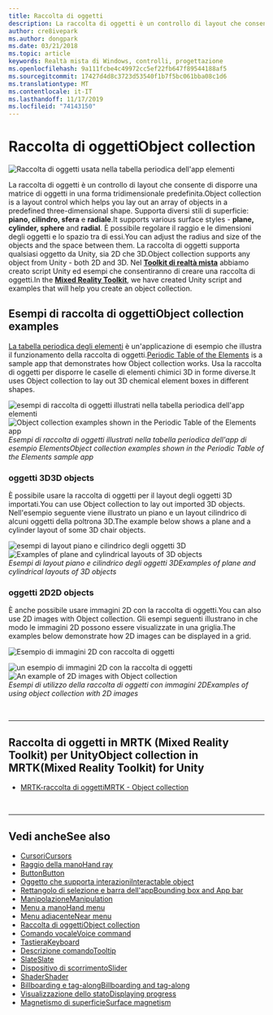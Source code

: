 ```yaml
---
title: Raccolta di oggetti
description: La raccolta di oggetti è un controllo di layout che consente di disporre una matrice di oggetti in una forma tridimensionale predefinita.
author: cre8ivepark
ms.author: dongpark
ms.date: 03/21/2018
ms.topic: article
keywords: Realtà mista di Windows, controlli, progettazione
ms.openlocfilehash: 9a111fcbe4c49972cc5ef22fb647f89544188af5
ms.sourcegitcommit: 17427d4d8c3723d53540f1b7f5bc061bba08c1d6
ms.translationtype: MT
ms.contentlocale: it-IT
ms.lasthandoff: 11/17/2019
ms.locfileid: "74143150"
---
```

# <a name="object-collection"></a><span data-ttu-id="60d34-104">Raccolta di oggetti</span><span class="sxs-lookup"><span data-stu-id="60d34-104">Object collection</span></span>

![Raccolta di oggetti usata nella tabella periodica dell'app elementi](images/UX/UX_Hero_ObjectCollection.jpg)<br>


<span data-ttu-id="60d34-106">La raccolta di oggetti è un controllo di layout che consente di disporre una matrice di oggetti in una forma tridimensionale predefinita.</span><span class="sxs-lookup"><span data-stu-id="60d34-106">Object collection is a layout control which helps you lay out an array of objects in a predefined three-dimensional shape.</span></span> <span data-ttu-id="60d34-107">Supporta diversi stili di superficie: **piano, cilindro, sfera** e **radiale**.</span><span class="sxs-lookup"><span data-stu-id="60d34-107">It supports various surface styles - **plane, cylinder, sphere** and **radial**.</span></span> <span data-ttu-id="60d34-108">È possibile regolare il raggio e le dimensioni degli oggetti e lo spazio tra di essi.</span><span class="sxs-lookup"><span data-stu-id="60d34-108">You can adjust the radius and size of the objects and the space between them.</span></span> <span data-ttu-id="60d34-109">La raccolta di oggetti supporta qualsiasi oggetto da Unity, sia 2D che 3D.</span><span class="sxs-lookup"><span data-stu-id="60d34-109">Object collection supports any object from Unity - both 2D and 3D.</span></span> <span data-ttu-id="60d34-110">Nel **[Toolkit di realtà mista](https://microsoft.github.io/MixedRealityToolkit-Unity/Documentation/README_ObjectCollection.html)** abbiamo creato script Unity ed esempi che consentiranno di creare una raccolta di oggetti.</span><span class="sxs-lookup"><span data-stu-id="60d34-110">In the **[Mixed Reality Toolkit](https://microsoft.github.io/MixedRealityToolkit-Unity/Documentation/README_ObjectCollection.html)**, we have created Unity script and examples that will help you create an object collection.</span></span>


## <a name="object-collection-examples"></a><span data-ttu-id="60d34-111">Esempi di raccolta di oggetti</span><span class="sxs-lookup"><span data-stu-id="60d34-111">Object collection examples</span></span>

<span data-ttu-id="60d34-112">[La tabella periodica degli elementi](periodic-table-of-the-elements.md) è un'applicazione di esempio che illustra il funzionamento della raccolta di oggetti.</span><span class="sxs-lookup"><span data-stu-id="60d34-112">[Periodic Table of the Elements](periodic-table-of-the-elements.md) is a sample app that demonstrates how Object collection works.</span></span> <span data-ttu-id="60d34-113">Usa la raccolta di oggetti per disporre le caselle di elementi chimici 3D in forme diverse.</span><span class="sxs-lookup"><span data-stu-id="60d34-113">It uses Object collection to lay out 3D chemical element boxes in different shapes.</span></span>

<span data-ttu-id="60d34-114">![esempi di raccolta di oggetti illustrati nella tabella periodica dell'app elementi](images/periodictable-collections-1000px.jpg)</span><span class="sxs-lookup"><span data-stu-id="60d34-114">![Object collection examples shown in the Periodic Table of the Elements app](images/periodictable-collections-1000px.jpg)</span></span><br>
<span data-ttu-id="60d34-115">*Esempi di raccolta di oggetti illustrati nella tabella periodica dell'app di esempio Elements*</span><span class="sxs-lookup"><span data-stu-id="60d34-115">*Object collection examples shown in the Periodic Table of the Elements sample app*</span></span>

### <a name="3d-objects"></a><span data-ttu-id="60d34-116">oggetti 3D</span><span class="sxs-lookup"><span data-stu-id="60d34-116">3D objects</span></span>

<span data-ttu-id="60d34-117">È possibile usare la raccolta di oggetti per il layout degli oggetti 3D importati.</span><span class="sxs-lookup"><span data-stu-id="60d34-117">You can use Object collection to lay out imported 3D objects.</span></span> <span data-ttu-id="60d34-118">Nell'esempio seguente viene illustrato un piano e un layout cilindrico di alcuni oggetti della poltrona 3D.</span><span class="sxs-lookup"><span data-stu-id="60d34-118">The example below shows a plane and a cylinder layout of some 3D chair objects.</span></span>

<span data-ttu-id="60d34-119">![esempi di layout piano e cilindrico degli oggetti 3D](images/objectcollection-3dobjects-1000px.jpg)</span><span class="sxs-lookup"><span data-stu-id="60d34-119">![Examples of plane and cylindrical layouts of 3D objects](images/objectcollection-3dobjects-1000px.jpg)</span></span><br>
<span data-ttu-id="60d34-120">*Esempi di layout piano e cilindrico degli oggetti 3D*</span><span class="sxs-lookup"><span data-stu-id="60d34-120">*Examples of plane and cylindrical layouts of 3D objects*</span></span>

### <a name="2d-objects"></a><span data-ttu-id="60d34-121">oggetti 2D</span><span class="sxs-lookup"><span data-stu-id="60d34-121">2D objects</span></span>

<span data-ttu-id="60d34-122">È anche possibile usare immagini 2D con la raccolta di oggetti.</span><span class="sxs-lookup"><span data-stu-id="60d34-122">You can also use 2D images with Object collection.</span></span> <span data-ttu-id="60d34-123">Gli esempi seguenti illustrano in che modo le immagini 2D possono essere visualizzate in una griglia.</span><span class="sxs-lookup"><span data-stu-id="60d34-123">The examples below demonstrate how 2D images can be displayed in a grid.</span></span>

![Esempio di immagini 2D con raccolta di oggetti](images/940px-layout-3dobjects-3.jpg)

<span data-ttu-id="60d34-125">![un esempio di immagini 2D con la raccolta di oggetti](images/940px-layout-2dimages.jpg)</span><span class="sxs-lookup"><span data-stu-id="60d34-125">![An example of 2D images with Object collection](images/940px-layout-2dimages.jpg)</span></span><br>
<span data-ttu-id="60d34-126">*Esempi di utilizzo della raccolta di oggetti con immagini 2D*</span><span class="sxs-lookup"><span data-stu-id="60d34-126">*Examples of using object collection with 2D images*</span></span>

<br>

---

## <a name="object-collection-in-mrtkmixed-reality-toolkit-for-unity"></a><span data-ttu-id="60d34-127">Raccolta di oggetti in MRTK (Mixed Reality Toolkit) per Unity</span><span class="sxs-lookup"><span data-stu-id="60d34-127">Object collection in MRTK(Mixed Reality Toolkit) for Unity</span></span>

* [<span data-ttu-id="60d34-128">MRTK-raccolta di oggetti</span><span class="sxs-lookup"><span data-stu-id="60d34-128">MRTK - Object collection</span></span>](https://microsoft.github.io/MixedRealityToolkit-Unity/Documentation/README_ObjectCollection.html)


<br>

---


## <a name="see-also"></a><span data-ttu-id="60d34-129">Vedi anche</span><span class="sxs-lookup"><span data-stu-id="60d34-129">See also</span></span>

* [<span data-ttu-id="60d34-130">Cursori</span><span class="sxs-lookup"><span data-stu-id="60d34-130">Cursors</span></span>](cursors.md)
* [<span data-ttu-id="60d34-131">Raggio della mano</span><span class="sxs-lookup"><span data-stu-id="60d34-131">Hand ray</span></span>](point-and-commit.md)
* [<span data-ttu-id="60d34-132">Button</span><span class="sxs-lookup"><span data-stu-id="60d34-132">Button</span></span>](button.md)
* [<span data-ttu-id="60d34-133">Oggetto che supporta interazioni</span><span class="sxs-lookup"><span data-stu-id="60d34-133">Interactable object</span></span>](interactable-object.md)
* [<span data-ttu-id="60d34-134">Rettangolo di selezione e barra dell'app</span><span class="sxs-lookup"><span data-stu-id="60d34-134">Bounding box and App bar</span></span>](app-bar-and-bounding-box.md)
* [<span data-ttu-id="60d34-135">Manipolazione</span><span class="sxs-lookup"><span data-stu-id="60d34-135">Manipulation</span></span>](direct-manipulation.md)
* [<span data-ttu-id="60d34-136">Menu a mano</span><span class="sxs-lookup"><span data-stu-id="60d34-136">Hand menu</span></span>](hand-menu.md)
* [<span data-ttu-id="60d34-137">Menu adiacente</span><span class="sxs-lookup"><span data-stu-id="60d34-137">Near menu</span></span>](near-menu.md)
* [<span data-ttu-id="60d34-138">Raccolta di oggetti</span><span class="sxs-lookup"><span data-stu-id="60d34-138">Object collection</span></span>](object-collection.md)
* [<span data-ttu-id="60d34-139">Comando vocale</span><span class="sxs-lookup"><span data-stu-id="60d34-139">Voice command</span></span>](voice-input.md)
* [<span data-ttu-id="60d34-140">Tastiera</span><span class="sxs-lookup"><span data-stu-id="60d34-140">Keyboard</span></span>](keyboard.md)
* [<span data-ttu-id="60d34-141">Descrizione comando</span><span class="sxs-lookup"><span data-stu-id="60d34-141">Tooltip</span></span>](tooltip.md)
* [<span data-ttu-id="60d34-142">Slate</span><span class="sxs-lookup"><span data-stu-id="60d34-142">Slate</span></span>](slate.md)
* [<span data-ttu-id="60d34-143">Dispositivo di scorrimento</span><span class="sxs-lookup"><span data-stu-id="60d34-143">Slider</span></span>](slider.md)
* [<span data-ttu-id="60d34-144">Shader</span><span class="sxs-lookup"><span data-stu-id="60d34-144">Shader</span></span>](shader.md)
* [<span data-ttu-id="60d34-145">Billboarding e tag-along</span><span class="sxs-lookup"><span data-stu-id="60d34-145">Billboarding and tag-along</span></span>](billboarding-and-tag-along.md)
* [<span data-ttu-id="60d34-146">Visualizzazione dello stato</span><span class="sxs-lookup"><span data-stu-id="60d34-146">Displaying progress</span></span>](progress.md)
* [<span data-ttu-id="60d34-147">Magnetismo di superficie</span><span class="sxs-lookup"><span data-stu-id="60d34-147">Surface magnetism</span></span>](surface-magnetism.md)
